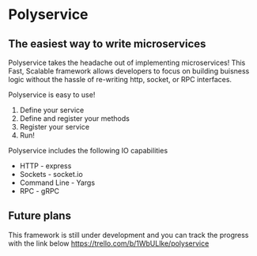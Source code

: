 # Polyservice 
## The easiest way to write microservices
Polyservice takes the headache out of implementing microservices! 
This Fast, Scalable framework allows developers to focus on building buisness logic without the hassle of re-writing http, socket, or RPC interfaces.

Polyservice is easy to use!
1. Define your service
2. Define and register your methods
3. Register your service
4. Run!

Polyservice includes the following IO capabilities
* HTTP - express
* Sockets - socket.io
* Command Line - Yargs
* RPC - gRPC


## Future plans
This framework is still under development and you can track the progress with the link below
https://trello.com/b/1WbULlke/polyservice
